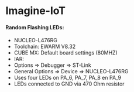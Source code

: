 # Imagine-IoT

#### Random Flashing LEDs:
* NUCLEO-L476RG
* Toolchain: EWARM V8.32
* CUBE MX: Default board settings (80MHZ)
* IAR:
* Options => Debugger => ST-Link
* General Options => Device => NUCLEO-L476RG
* Uses four LEDs on PA_6, PA_7, PA_8 en PA_9
* LEDs connected to GND via 470 Ohm resistor